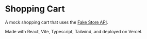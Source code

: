 # Shopping Cart

A mock shopping cart that uses the [Fake Store API](https://fakestoreapi.com/).

Made with React, Vite, Typescript, Tailwind, and deployed on Vercel.
